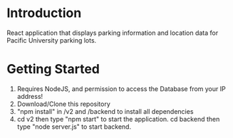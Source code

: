 # Introduction 
React application that displays parking information and location data for Pacific University parking lots. 
# Getting Started
1.  Requires NodeJS, and permission to access the Database from your IP address! 
2.	Download/Clone this repository
3.	"npm install" in /v2 and /backend to install all dependencies 
4.	cd v2 then type "npm start" to start the application. cd backend then type "node server.js" to start backend. 